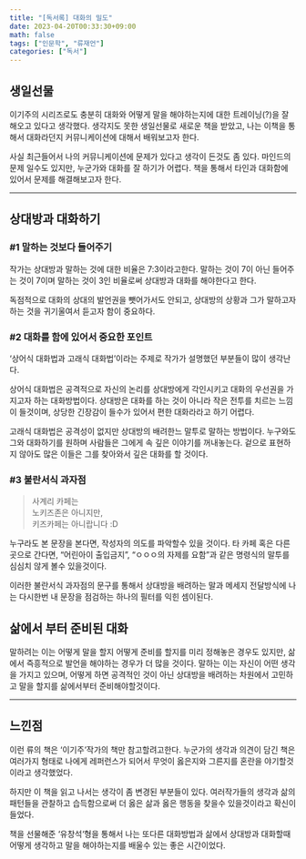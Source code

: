 ```yaml
---
title: "[독서록] 대화의 밀도"
date: 2023-04-20T00:33:30+09:00
math: false
tags: ["인문학", "류재언"]
categories: ["독서"]
---
```

## 생일선물
이기주의 시리즈로도 충분히 대화와 어떻게 말을 해야하는지에 대한 트레이닝(?)을 잘 해오고 있다고 생각했다. 생각지도 못한 생일선물로 새로운 책을 받았고, 나는 이책을 통해서 대화라던지 커뮤니케이션에 대해서 배워보고자 한다.

사실 최근들어서 나의 커뮤니케이션에 문제가 있다고 생각이 든것도 좀 있다. 마인드의 문제 일수도 있지만, 누군가와 대화를 잘 하기가 어렵다. 책을 통해서 타인과 대화함에 있어서 문제를 해결해보고자 한다.

---
## 상대방과 대화하기
### #1 말하는 것보다 들어주기
작가는 상대방과 말하는 것에 대한 비율은 7:3이라고한다. 말하는 것이 7이 아닌 들어주는 것이 7이며 말하는 것이 3인 비율로써 상대방과 대화를 해야한다고 한다.

독점적으로 대화의 상대의 발언권을 뺏어가서도 안되고, 상대방의 상황과 그가 말하고자 하는 것을 귀기울여서 듣고자 함이 중요하다.

### #2 대화를 함에 있어서 중요한 포인트
‘상어식 대화법과 고래식 대화법’이라는 주제로 작가가 설명했던 부분들이 많이 생각난다.

상어식 대화법은 공격적으로 자신의 논리를 상대방에게 각인시키고 대화의 우선권을 가지고자 하는 대화방법이다. 상대방은 대화를 하는 것이 아니라 작은 전투를 치르는 느낌이 들것이며, 상당한 긴장감이 들수가 있어서 편한 대화라라고 하기 어렵다.

고래식 대화법은 공격성이 없지만 상대방의 배려한느 말투로 말하는 방법이다. 누구와도 그와 대화하기를 원하며 사람들은 그에게 속 깊은 이야기를 꺼내놓는다. 겉으로 표현하지 않아도 많은 이들은 그를 찾아와서 깊은 대화를 할 것이다.

### #3 불란서식 과자점
> 사계리 카페는  
노키즈존은 아니지만,  
키즈카페는 아니랍니다 :D

누구라도 본 문장을 본다면, 작성자의 의도를 파악할수 있을 것이다. 타 카페 혹은 다른 곳으로 간다면, “어린아이 출입금지”, “ㅇㅇㅇ의 자제를 요함”과 같은 명령식의 말투를 심심치 않게 볼수 있을것이다.

이러한 불란서식 과자점의 문구를 통해서 상대방을 배려하는 말과 메세지 전달방식에 나는 다시한번 내 문장을 점검하는 하나의 필터를 익힌 셈이된다.

## 삶에서 부터 준비된 대화
말하려는 이는 어떻게 말을 할지 어떻게 준비를 할지를 미리 정해놓은 경우도 있지만, 삶에서 즉흥적으로 발언을 해야하는 경우가 더 많을 것이다. 말하는 이는 자신이 어떤 생각을 가지고 있으며, 어떻게 하면 공격적인 것이 아닌 상대방을 배려하는 차원에서 고민하고 말을 할지를 삶에서부터 준비해야할것이다.

---
## 느낀점
이런 류의 책은 ‘이기주’작가의 책만 참고할려고한다. 누군가의 생각과 의견이 담긴 책은 여러가지 형태로 나에게 레퍼런스가 되어서 무엇이 옳은지와 그른지를 혼란을 야기할것이라고 생각했었다.

하지만 이 책을 읽고 나서는 생각이 좀 변경된 부분들이 있다. 여러작가들의 생각과 삶의 패턴들을 관찰하고 습득함으로써 더 옳은 삶과 옳은 행동을 찾을수 있을것이라고 확신이 들었다.

책을 선물해준 ‘유창석‘형을 통해서 나는 또다른 대화방법과 삶에서 상대방과 대화할때 어떻게 생각하고 말을 해야하는지를 배울수 있는 좋은 시간이었다.
